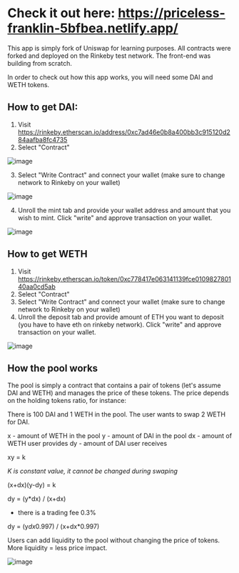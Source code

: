 # Check it out here: https://priceless-franklin-5bfbea.netlify.app/

This app is simply fork of Uniswap for learning purposes. All contracts were forked and deployed on the Rinkeby test network. The front-end was building from scratch. 

In order to check out how this app works, you will need some DAI and WETH tokens.

## How to get DAI:

1. Visit https://rinkeby.etherscan.io/address/0xc7ad46e0b8a400bb3c915120d284aafba8fc4735
2. Select "Contract" 

![image](https://user-images.githubusercontent.com/64146291/174457971-9f27455b-f7bf-4041-886e-38de0d042855.png)

3. Select "Write Contract" and connect your wallet (make sure to change network to Rinkeby on your wallet)

![image](https://user-images.githubusercontent.com/64146291/174458046-efa8c442-de5c-4c92-9601-441f4b3f21e1.png)

4. Unroll the mint tab and provide your wallet address and amount that you wish to mint. Click "write" and approve transaction on your wallet.

![image](https://user-images.githubusercontent.com/64146291/174470360-d78c01f1-aae4-4f19-ae7b-d7b6c81e2e97.png)

## How to get WETH

1. Visit https://rinkeby.etherscan.io/token/0xc778417e063141139fce010982780140aa0cd5ab
2. Select "Contract"
3. Select "Write Contract" and connect your wallet (make sure to change network to Rinkeby on your wallet)
4. Unroll the deposit tab and provide amount of ETH you want to deposit (you have to have eth on rinkeby network). Click "write" and approve transaction on your wallet.

![image](https://user-images.githubusercontent.com/64146291/174458620-4e9e29a2-8585-4f29-af5f-a7fae7c8ccda.png)



## How the pool works

The pool is simply a contract that contains a pair of tokens (let's assume DAI and WETH) and manages the price of these tokens. The price depends on the holding tokens ratio, for instance:

There is 100 DAI and 1 WETH in the pool. The user wants to swap 2 WETH for DAI.

x - amount of WETH in the pool
y - amount of DAI in the pool
dx - amount of WETH user provides
dy - amount of DAI user receives

xy = k

*K is constant value, it cannot be changed during swaping*

(x+dx)(y-dy) = k

dy = (y*dx) / (x+dx)

+ there is a trading fee 0.3%

dy = (y*dx*0.997) / (x+dx*0.997)

Users can add liquidity to the pool without changing the price of tokens. More liquidity = less price impact.

![image](https://user-images.githubusercontent.com/64146291/174471742-0984448f-0a82-4ebc-856f-169a04389893.png)

